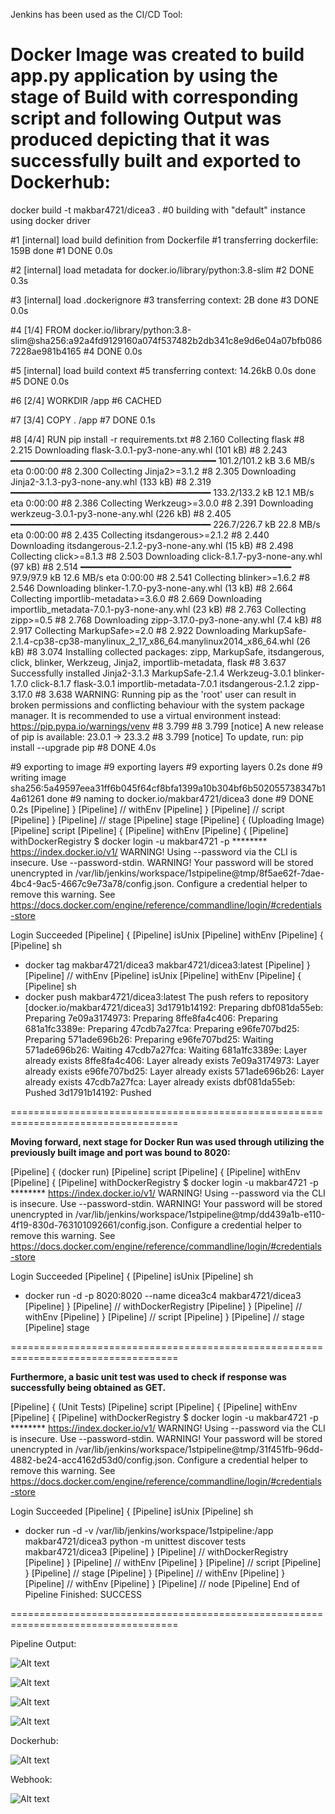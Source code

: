 Jenkins has been used as the CI/CD Tool:


Docker Image was created to build app.py application by using the stage of Build with corresponding script and following Output was produced depicting that it was successfully built and exported to Dockerhub:
==================================================================================
docker build -t makbar4721/dicea3 .
#0 building with "default" instance using docker driver

#1 [internal] load build definition from Dockerfile
#1 transferring dockerfile: 159B done
#1 DONE 0.0s

#2 [internal] load metadata for docker.io/library/python:3.8-slim
#2 DONE 0.3s

#3 [internal] load .dockerignore
#3 transferring context: 2B done
#3 DONE 0.0s

#4 [1/4] FROM docker.io/library/python:3.8-slim@sha256:a92a4fd9129160a074f537482b2db341c8e9d6e04a07bfb0867228ae981b4165
#4 DONE 0.0s

#5 [internal] load build context
#5 transferring context: 14.26kB 0.0s done
#5 DONE 0.0s

#6 [2/4] WORKDIR /app
#6 CACHED

#7 [3/4] COPY . /app
#7 DONE 0.1s

#8 [4/4] RUN pip install -r requirements.txt
#8 2.160 Collecting flask
#8 2.215   Downloading flask-3.0.1-py3-none-any.whl (101 kB)
#8 2.243      ━━━━━━━━━━━━━━━━━━━━━━━━━━━━━━━━━━━━━━━ 101.2/101.2 kB 3.6 MB/s eta 0:00:00
#8 2.300 Collecting Jinja2>=3.1.2
#8 2.305   Downloading Jinja2-3.1.3-py3-none-any.whl (133 kB)
#8 2.319      ━━━━━━━━━━━━━━━━━━━━━━━━━━━━━━━━━━━━━━ 133.2/133.2 kB 12.1 MB/s eta 0:00:00
#8 2.386 Collecting Werkzeug>=3.0.0
#8 2.391   Downloading werkzeug-3.0.1-py3-none-any.whl (226 kB)
#8 2.405      ━━━━━━━━━━━━━━━━━━━━━━━━━━━━━━━━━━━━━━ 226.7/226.7 kB 22.8 MB/s eta 0:00:00
#8 2.435 Collecting itsdangerous>=2.1.2
#8 2.440   Downloading itsdangerous-2.1.2-py3-none-any.whl (15 kB)
#8 2.498 Collecting click>=8.1.3
#8 2.503   Downloading click-8.1.7-py3-none-any.whl (97 kB)
#8 2.514      ━━━━━━━━━━━━━━━━━━━━━━━━━━━━━━━━━━━━━━━━ 97.9/97.9 kB 12.6 MB/s eta 0:00:00
#8 2.541 Collecting blinker>=1.6.2
#8 2.546   Downloading blinker-1.7.0-py3-none-any.whl (13 kB)
#8 2.664 Collecting importlib-metadata>=3.6.0
#8 2.669   Downloading importlib_metadata-7.0.1-py3-none-any.whl (23 kB)
#8 2.763 Collecting zipp>=0.5
#8 2.768   Downloading zipp-3.17.0-py3-none-any.whl (7.4 kB)
#8 2.917 Collecting MarkupSafe>=2.0
#8 2.922   Downloading MarkupSafe-2.1.4-cp38-cp38-manylinux_2_17_x86_64.manylinux2014_x86_64.whl (26 kB)
#8 3.074 Installing collected packages: zipp, MarkupSafe, itsdangerous, click, blinker, Werkzeug, Jinja2, importlib-metadata, flask
#8 3.637 Successfully installed Jinja2-3.1.3 MarkupSafe-2.1.4 Werkzeug-3.0.1 blinker-1.7.0 click-8.1.7 flask-3.0.1 importlib-metadata-7.0.1 itsdangerous-2.1.2 zipp-3.17.0
#8 3.638 WARNING: Running pip as the 'root' user can result in broken permissions and conflicting behaviour with the system package manager. It is recommended to use a virtual environment instead: https://pip.pypa.io/warnings/venv
#8 3.799 
#8 3.799 [notice] A new release of pip is available: 23.0.1 -> 23.3.2
#8 3.799 [notice] To update, run: pip install --upgrade pip
#8 DONE 4.0s

#9 exporting to image
#9 exporting layers
#9 exporting layers 0.2s done
#9 writing image sha256:5a49597eea31ff6b045f64cf8bfa1399a10b304bf6b502055738347b14a61261 done
#9 naming to docker.io/makbar4721/dicea3 done
#9 DONE 0.2s
[Pipeline] }
[Pipeline] // withEnv
[Pipeline] }
[Pipeline] // script
[Pipeline] }
[Pipeline] // stage
[Pipeline] stage
[Pipeline] { (Uploading Image)
[Pipeline] script
[Pipeline] {
[Pipeline] withEnv
[Pipeline] {
[Pipeline] withDockerRegistry
$ docker login -u makbar4721 -p ******** https://index.docker.io/v1/
WARNING! Using --password via the CLI is insecure. Use --password-stdin.
WARNING! Your password will be stored unencrypted in /var/lib/jenkins/workspace/1stpipeline@tmp/8f5ae62f-7dae-4bc4-9ac5-4667c9e73a78/config.json.
Configure a credential helper to remove this warning. See
https://docs.docker.com/engine/reference/commandline/login/#credentials-store

Login Succeeded
[Pipeline] {
[Pipeline] isUnix
[Pipeline] withEnv
[Pipeline] {
[Pipeline] sh
+ docker tag makbar4721/dicea3 makbar4721/dicea3:latest
[Pipeline] }
[Pipeline] // withEnv
[Pipeline] isUnix
[Pipeline] withEnv
[Pipeline] {
[Pipeline] sh
+ docker push makbar4721/dicea3:latest
The push refers to repository [docker.io/makbar4721/dicea3]
3d1791b14192: Preparing
dbf081da55eb: Preparing
7e09a3174973: Preparing
8ffe8fa4c406: Preparing
681a1fc3389e: Preparing
47cdb7a27fca: Preparing
e96fe707bd25: Preparing
571ade696b26: Preparing
e96fe707bd25: Waiting
571ade696b26: Waiting
47cdb7a27fca: Waiting
681a1fc3389e: Layer already exists
8ffe8fa4c406: Layer already exists
7e09a3174973: Layer already exists
e96fe707bd25: Layer already exists
571ade696b26: Layer already exists
47cdb7a27fca: Layer already exists
dbf081da55eb: Pushed
3d1791b14192: Pushed

===================================================================================

**Moving forward, next stage for Docker Run was used through utilizing the previously built image and port was bound to 8020:**

[Pipeline] { (docker run)
[Pipeline] script
[Pipeline] {
[Pipeline] withEnv
[Pipeline] {
[Pipeline] withDockerRegistry
$ docker login -u makbar4721 -p ******** https://index.docker.io/v1/
WARNING! Using --password via the CLI is insecure. Use --password-stdin.
WARNING! Your password will be stored unencrypted in /var/lib/jenkins/workspace/1stpipeline@tmp/dd439a1b-e110-4f19-830d-763101092661/config.json.
Configure a credential helper to remove this warning. See
https://docs.docker.com/engine/reference/commandline/login/#credentials-store

Login Succeeded
[Pipeline] {
[Pipeline] isUnix
[Pipeline] sh
+ docker run -d -p 8020:8020 --name dicea3c4 makbar4721/dicea3
[Pipeline] }
[Pipeline] // withDockerRegistry
[Pipeline] }
[Pipeline] // withEnv
[Pipeline] }
[Pipeline] // script
[Pipeline] }
[Pipeline] // stage
[Pipeline] stage

===================================================================================

**Furthermore, a basic unit test was used to check if response was successfully being obtained as GET.**


[Pipeline] { (Unit Tests)
[Pipeline] script
[Pipeline] {
[Pipeline] withEnv
[Pipeline] {
[Pipeline] withDockerRegistry
$ docker login -u makbar4721 -p ******** https://index.docker.io/v1/
WARNING! Using --password via the CLI is insecure. Use --password-stdin.
WARNING! Your password will be stored unencrypted in /var/lib/jenkins/workspace/1stpipeline@tmp/31f451fb-96dd-4882-be24-acc4162d53d0/config.json.
Configure a credential helper to remove this warning. See
https://docs.docker.com/engine/reference/commandline/login/#credentials-store

Login Succeeded
[Pipeline] {
[Pipeline] isUnix
[Pipeline] sh
+ docker run -d -v /var/lib/jenkins/workspace/1stpipeline:/app makbar4721/dicea3 python -m unittest discover tests makbar4721/dicea3
[Pipeline] }
[Pipeline] // withDockerRegistry
[Pipeline] }
[Pipeline] // withEnv
[Pipeline] }
[Pipeline] // script
[Pipeline] }
[Pipeline] // stage
[Pipeline] }
[Pipeline] // withEnv
[Pipeline] }
[Pipeline] // withEnv
[Pipeline] }
[Pipeline] // node
[Pipeline] End of Pipeline
Finished: SUCCESS

===================================================================================

Pipeline Output:

![Alt text](image-2.png)

![Alt text](image-3.png)

![Alt text](image-4.png)

![Alt text](image-5.png)



Dockerhub:

![Alt text](image-7.png)

Webhook:

![Alt text](image-8.png)

